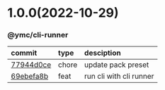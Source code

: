 <a name="1.0.0"></a>
# 1.0.0(2022-10-29)
### @ymc/cli-runner
commit|type|desciption
:----|:----|:----
[77944d0ce](https://github.com/ymc-github/js-idea/commit/e77944d0ce84ee65f8d3c457d494736927a5f34d)|chore|update pack preset
[69ebefa8b](https://github.com/ymc-github/js-idea/commit/e69ebefa8bc1b9756395d2f731f9f491ade49d67)|feat|run cli with cli runner